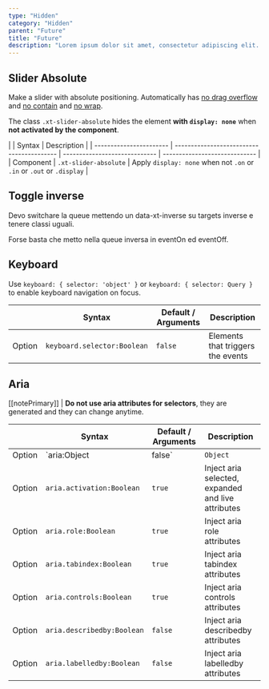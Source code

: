 ```yaml
---
type: "Hidden"
category: "Hidden"
parent: "Future"
title: "Future"
description: "Lorem ipsum dolor sit amet, consectetur adipiscing elit. Nunc tempus laoreet leo sit amet iaculis."
---
```


## Slider Absolute

Make a slider with absolute positioning. Automatically has [no drag overflow](/components/slider/interaction#drag) and [no contain](/components/slider/position#contain) and [no wrap](/components/slider/position#wrap).

The class `.xt-slider-absolute` hides the element **with `display: none`** when **not activated by the component**.

<div class="xt-overflow-sub overflow-y-hidden overflow-x-scroll my-5 xt-my-auto w-full">

|               | Syntax                          | Description                   |
| ----------------------- | ----------------------------------------- | ----------------------------- | ----------------------------- |
| Component                  | `.xt-slider-absolute`                     | Apply `display: none` when not `.on` or `.in` or `.out` or `.display`            |

</div>

## Toggle inverse	

Devo switchare la queue mettendo un data-xt-inverse su targets inverse e tenere classi uguali.

Forse basta che metto nella queue inversa in eventOn ed eventOff.

<demo>
  <demoinline src="demos/components/toggle/animation-css-inverse">
  </demoinline>
</demo>

<demo>
  <demoinline src="demos/components/toggle/animation-css">
  </demoinline>
</demo>

## Keyboard

Use `keyboard: { selector: 'object' }` or `keyboard: { selector: Query }` to enable keyboard navigation on focus.

<div class="xt-overflow-sub overflow-y-hidden overflow-x-scroll my-5 xt-my-auto w-full">

|                         | Syntax                                    | Default / Arguments                       | Description                   |
| ----------------------- | ----------------------------------------- | ----------------------------- | ----------------------------- |
| Option                  | `keyboard.selector:Boolean`                          | `false`        | Elements that triggers the events            |

</div>

<demo>
  <demoinline src="demos/components/toggle/usability-keyboard">
  </demoinline>
</demo>

## Aria

[[notePrimary]]
| **Do not use aria attributes for selectors**, they are generated and they can change anytime.

<div class="xt-overflow-sub overflow-y-hidden overflow-x-scroll my-5 xt-my-auto w-full">

|                         | Syntax                                    | Default / Arguments                       | Description                   |
| ----------------------- | ----------------------------------------- | ----------------------------- | ----------------------------- |
| Option                  | `aria:Object|false`                          | `Object`        | Inject aria attributes            |
| Option                  | `aria.activation:Boolean`                          | `true`        | Inject aria selected, expanded and live attributes            |
| Option                  | `aria.role:Boolean`                          | `true`        | Inject aria role attributes            |
| Option                  | `aria.tabindex:Boolean`                          | `true`        | Inject aria tabindex attributes            |
| Option                  | `aria.controls:Boolean`                          | `true`        | Inject aria controls attributes            |
| Option                  | `aria.describedby:Boolean`                          | `false`        | Inject aria describedby attributes            |
| Option                  | `aria.labelledby:Boolean`                          | `false`        | Inject aria labelledby attributes            |

</div>
